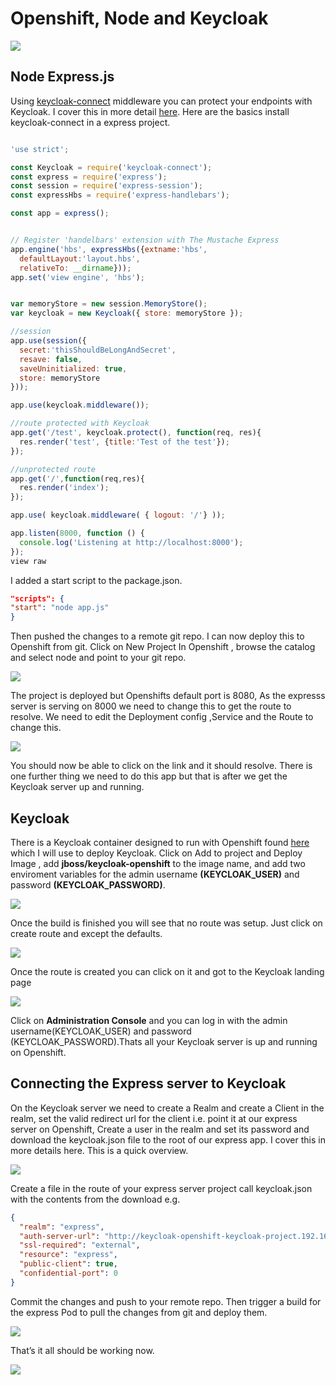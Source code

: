 # Openshift, Node and Keycloak

![](https://cdn-images-1.medium.com/max/800/1*T32ZzxhlMuy8QTCTNku_uw.png?style=centerme)

## Node Express.js
Using [keycloak-connect](https://www.npmjs.com/package/keycloak-connect) middleware you can protect your endpoints with Keycloak. I cover this in more detail [here](https://codeburst.io/keycloak-and-express-7c71693d507a). Here are the basics install keycloak-connect in a express project.

```js

'use strict';

const Keycloak = require('keycloak-connect');
const express = require('express');
const session = require('express-session');
const expressHbs = require('express-handlebars');

const app = express();


// Register 'handelbars' extension with The Mustache Express
app.engine('hbs', expressHbs({extname:'hbs',
  defaultLayout:'layout.hbs',
  relativeTo: __dirname}));
app.set('view engine', 'hbs');


var memoryStore = new session.MemoryStore();
var keycloak = new Keycloak({ store: memoryStore });

//session
app.use(session({
  secret:'thisShouldBeLongAndSecret',
  resave: false,
  saveUninitialized: true,
  store: memoryStore
}));

app.use(keycloak.middleware());

//route protected with Keycloak
app.get('/test', keycloak.protect(), function(req, res){
  res.render('test', {title:'Test of the test'});
});

//unprotected route
app.get('/',function(req,res){
  res.render('index');
});

app.use( keycloak.middleware( { logout: '/'} ));

app.listen(8000, function () {
  console.log('Listening at http://localhost:8000');
});
view raw
```

I added a start script to the package.json.

```json
"scripts": {
"start": "node app.js"
}
```
Then pushed the changes to a remote git repo. I can now deploy this to Openshift from git. Click on New Project In Openshift , browse the catalog and select node and point to your git repo.

![](https://cdn-images-1.medium.com/max/800/1*0rLa_RLZastlbJVNctGHRA.gif?style=centerme)

The project is deployed but Openshifts default port is 8080, As the expresss server is serving on 8000 we need to change this to get the route to resolve. We need to edit the Deployment config ,Service and the Route to change this.

![](https://cdn-images-1.medium.com/max/800/1*8WCH3lO5I70PibpisYtn9A.gif?style=centerme)

You should now be able to click on the link and it should resolve. There is one further thing we need to do this app but that is after we get the Keycloak server up and running.

## Keycloak
There is a Keycloak container designed to run with Openshift found [here](https://hub.docker.com/r/jboss/keycloak-openshift/) which I will use to deploy Keycloak. Click on Add to project and Deploy Image , add **jboss/keycloak-openshift** to the image name, and add two enviroment variables for the admin username **(KEYCLOAK_USER)** and password **(KEYCLOAK_PASSWORD)**.

![](https://cdn-images-1.medium.com/max/800/1*NKxp306KPkzt-toY5p7O0Q.gif?style=centerme)

Once the build is finished you will see that no route was setup. Just click on create route and except the defaults.

![](https://cdn-images-1.medium.com/max/800/1*bc46J2ME7vC416Hq15KGoQ.png?style=centerme)

Once the route is created you can click on it and got to the Keycloak landing page

![](https://cdn-images-1.medium.com/max/800/1*5FxEC4vIM9tgQicGTH9m9g.png?style=centerme)


Click on **Administration Console** and you can log in with the admin username(KEYCLOAK_USER) and password (KEYCLOAK_PASSWORD).Thats all your Keycloak server is up and running on Openshift.

## Connecting the Express server to Keycloak
On the Keycloak server we need to create a Realm and create a Client in the realm, set the valid redirect url for the client i.e. point it at our express server on Openshift, Create a user in the realm and set its password and download the keycloak.json file to the root of our express app. I cover this in more details here. This is a quick overview.

![](https://cdn-images-1.medium.com/max/800/1*IwAwtkr-7yty5fsDPEv_mg.gif?style=centerme)

Create a file in the route of your express server project call keycloak.json with the contents from the download e.g.

```json
{
  "realm": "express",
  "auth-server-url": "http://keycloak-openshift-keycloak-project.192.168.42.240.nip.io/auth",
  "ssl-required": "external",
  "resource": "express",
  "public-client": true,
  "confidential-port": 0
}
```
Commit the changes and push to your remote repo. Then trigger a build for the express Pod to pull the changes from git and deploy them.

![](https://cdn-images-1.medium.com/max/800/1*SQI99Eh4JMX52as8LmZ7gQ.png?style=centerme)

That’s it all should be working now.

![](https://cdn-images-1.medium.com/max/800/1*Ro_szAuoWA3V6KkDECZMcg.gif?style=centerme)

